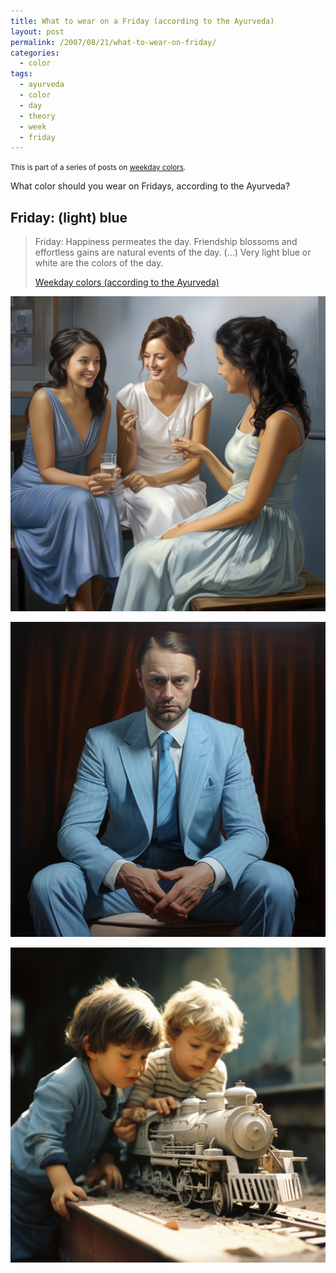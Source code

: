 ```yaml
---
title: What to wear on a Friday (according to the Ayurveda)
layout: post
permalink: /2007/08/21/what-to-wear-on-friday/
categories:
  - color
tags:
  - ayurveda
  - color
  - day
  - theory
  - week
  - friday
---
```


<small>This is part of a series of posts on [weekday colors](/tag/ayurveda/).</small>

What color should you wear on Fridays, according to the Ayurveda?

## Friday: (light) blue

> Friday: Happiness permeates the day. Friendship blossoms and effortless gains are natural events of the day. (…) Very light blue or white are the colors of the day.
> 
> [Weekday colors (according to the Ayurveda)](/2007/08/21/weekday-colours-ayurveda/)

![woman wearing blue dress](/wp-content/uploads/2007/08/pforret_woman_in_light_blue_and_white_dress_chatting_with_frien_9d7b5c6b-f6ab-49fb-9376-55d9103547c9.png)

![man wearing blue suit](/wp-content/uploads/2007/08/pforret_russian_man_in_pinstripe_light_blue_suit_photorealistic_0905330a-61fa-40a5-b4b4-f153e04f2cb1.png)

![kid dressed in blue](/wp-content/uploads/2007/08/pforret_two_boys_dressed_in_light_blue_playing_with_a_train_pho_8470dbf8-8219-49af-9aa1-981354233d87.png)